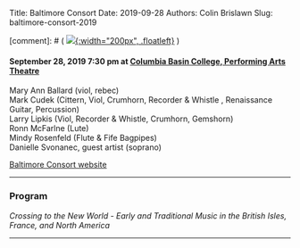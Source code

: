 Title: Baltimore Consort
Date: 2019-09-28
Authors: Colin Brislawn
Slug: baltimore-consort-2019

[comment]: # ( [![ ]({filename}/images/2017-2018/aeolus-quartet-400.jpg){:width="200px", .floatleft}]({filename}./AeolusQuartet.md) )

#### September 28, 2019 7:30 pm at [Columbia Basin College, Performing Arts Theatre](https://goo.gl/maps/BZDawJuNMRM2)

Mary Ann Ballard (viol, rebec) <br>
Mark Cudek (Cittern, Viol, Crumhorn, Recorder &amp; Whistle , Renaissance Guitar, Percussion) <br>
Larry Lipkis (Viol, Recorder &amp; Whistle, Crumhorn, Gemshorn) <br>
Ronn McFarlne (Lute) <br>
Mindy Rosenfeld (Flute &amp; Fife Bagpipes) <br>
Danielle Svonanec, guest artist (soprano)

[Baltimore Consort website](https://baltimoreconsort.com/)

---

### Program

_Crossing to the New World - Early and Traditional Music in the British Isles, France, and
North America_

---
